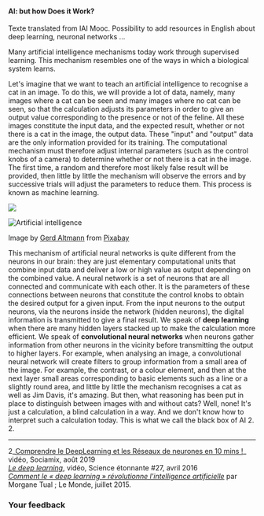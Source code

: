 #### AI: but how Does it Work?

Texte translated from IAI Mooc. Possibility to add resources in English about deep learning, neuronal networks ...

Many artificial intelligence mechanisms today work through supervised learning. This mechanism resembles one of the ways in which a biological system learns.

Let's imagine that we want to teach an artificial intelligence to recognise a cat in an image. To do this, we will provide a lot of data, namely, many images where a cat can be seen and many images where no cat can be seen, so that the calculation adjusts its parameters in order to give an output value corresponding to the presence or not of the feline. All these images constitute the input data, and the expected result, whether or not there is a cat in the image, the output data. These "input" and "output" data are the only information provided for its training. The computational mechanism must therefore adjust internal parameters (such as the control knobs of a camera) to determine whether or not there is a cat in the image. The first time, a random and therefore most likely false result will be provided, then little by little the mechanism will observe the errors and by successive trials will adjust the parameters to reduce them. This process is known as machine learning.

![](/static/artificial-intelligence-3382521_1280.jpg)

![Artificial intelligence](https://pixabay.com/images/id-3382521/)

Image by [Gerd Altmann](https://pixabay.com/users/geralt-9301/?utm_source=link-attribution&utm_medium=referral&utm_campaign=image&utm_content=3382521) from [Pixabay](https://pixabay.com/?utm_source=link-attribution&utm_medium=referral&utm_campaign=image&utm_content=3382521)

This mechanism of artificial neural networks is quite different from the neurons in our brain: they are just elementary computational units that combine input data and deliver a low or high value as output depending on the combined value. A neural network is a set of neurons that are all connected and communicate with each other. It is the parameters of these connections between neurons that constitute the control knobs to obtain the desired output for a given input. From the input neurons to the output neurons, via the neurons inside the network (hidden neurons), the digital information is transmitted to give a final result. We speak of **deep learning** when there are many hidden layers stacked up to make the calculation more efficient. We speak of **convolutional neural networks** when neurons gather information from other neurons in the vicinity before transmitting the output to higher layers. For example, when analysing an image, a convolutional neural network will create filters to group information from a small area of the image. For example, the contrast, or a colour element, and then at the next layer small areas corresponding to basic elements such as a line or a slightly round area, and little by little the mechanism recognises a cat as well as Jim Davis, it's amazing. But then, what reasoning has been put in place to distinguish between images with and without cats? Well, none! It's just a calculation, a blind calculation in a way. And we don't know how to interpret such a calculation today. This is what we call the black box of AI 2. 2.

* * *

2_[Comprendre le DeepLearning et les Réseaux de neurones en 10 mins !](https://www.youtube.com/watch?v=gPVVsw2OWdM)_ vidéo, Sociamix, août 2019  
_[Le deep learning](https://www.youtube.com/watch?v=trWrEWfhTVg)_, vidéo, Science étonnante #27, avril 2016  
_[Comment le « deep learning » révolutionne l'intelligence artificielle](https://www.lemonde.fr/pixels/article/2015/07/24/comment-le-deep-learning-revolutionne-l-intelligence-artificielle_4695929_4408996.html)_ par Morgane Tual ; Le Monde, juillet 2015.

### Your feedback